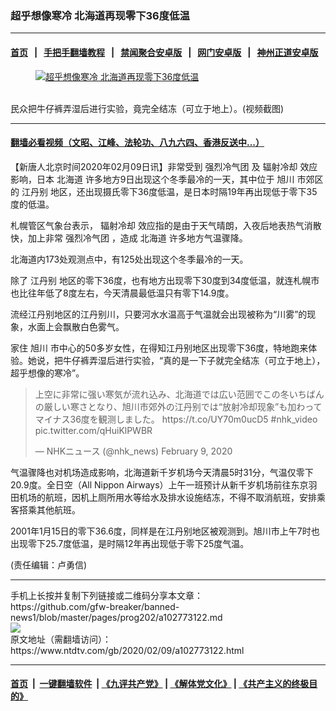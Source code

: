 ### 超乎想像寒冷 北海道再现零下36度低温
------------------------

#### [首页](https://github.com/gfw-breaker/banned-news1/blob/master/README.md) &nbsp;&nbsp;|&nbsp;&nbsp; [手把手翻墙教程](https://github.com/gfw-breaker/guides/wiki) &nbsp;&nbsp;|&nbsp;&nbsp; [禁闻聚合安卓版](https://github.com/gfw-breaker/bn-android) &nbsp;&nbsp;|&nbsp;&nbsp; [网门安卓版](https://github.com/oGate2/oGate) &nbsp;&nbsp;|&nbsp;&nbsp; [神州正道安卓版](https://github.com/SzzdOgate/update) 



<div><div class="featured_image">
 <a href="https://i.ntdtv.com/assets/uploads/2020/02/2-27.jpg" target="_blank">
  <figure>
   <img alt="超乎想像寒冷 北海道再现零下36度低温" src="https://i.ntdtv.com/assets/uploads/2020/02/2-27-800x450.jpg"/>
  </figure><br/>
 </a>
 <span class="caption">
  民众把牛仔裤弄湿后进行实验，竟完全结冻（可立于地上）。(视频截图)
 </span>
</div>
</div><hr/>

#### [翻墙必看视频（文昭、江峰、法轮功、八九六四、香港反送中...）](https://github.com/gfw-breaker/banned-news1/blob/master/pages/link3.md)

<div><div class="post_content" itemprop="articleBody">
 <p>
  【新唐人北京时间2020年02月09日讯】非常受到
  <ok href="https://www.ntdtv.com/gb/强烈冷气团.htm">
   强烈冷气团
  </ok>
  及
  <ok href="https://www.ntdtv.com/gb/辐射冷却.htm">
   辐射冷却
  </ok>
  效应影响，日本
  <ok href="https://www.ntdtv.com/gb/北海道.htm">
   北海道
  </ok>
  许多地方9日出现这个冬季最冷的一天，其中位于
  <ok href="https://www.ntdtv.com/gb/旭川.htm">
   旭川
  </ok>
  市郊区的
  <ok href="https://www.ntdtv.com/gb/江丹别.htm">
   江丹别
  </ok>
  地区，还出现摄氏零下36度低温，是日本时隔19年再出现低于零下35度的低温。
 </p>
 <p>
  札幌管区气象台表示，
  <ok href="https://www.ntdtv.com/gb/辐射冷却.htm">
   辐射冷却
  </ok>
  效应指的是由于天气晴朗，入夜后地表热气消散快，加上非常
  <ok href="https://www.ntdtv.com/gb/强烈冷气团.htm">
   强烈冷气团
  </ok>
  ，造成
  <ok href="https://www.ntdtv.com/gb/北海道.htm">
   北海道
  </ok>
  许多地方气温骤降。
 </p>
 <p>
  北海道内173处观测点中，有125处出现这个冬季最冷的一天。
 </p>
 <p>
  除了
  <ok href="https://www.ntdtv.com/gb/江丹别.htm">
   江丹别
  </ok>
  地区的零下36度，也有地方出现零下30度到34度低温，就连札幌市也比往年低了8度左右，今天清晨最低温只有零下14.9度。
 </p>
 <p>
  流经江丹别地区的江丹别川，只要河水水温高于气温就会出现被称为“川雾”的现象，水面上会飘散白色雾气。
 </p>
 <p>
  家住
  <ok href="https://www.ntdtv.com/gb/旭川.htm">
   旭川
  </ok>
  市中心的50多岁女性，在得知江丹别地区出现零下36度，特地跑来体验。她说，把牛仔裤弄湿后进行实验，“真的是一下子就完全结冻（可立于地上），超乎想像的寒冷”。
 </p>
 <blockquote class="twitter-tweet">
  <p dir="ltr" lang="ja">
   上空に非常に强い寒気が流れ込み、北海道では広い范囲でこの冬いちばんの厳しい寒さとなり、旭川市郊外の江丹别では“放射冷却现象”も加わってマイナス36度を観测しました。
   <ok href="https://t.co/UY70m0ucD5">
    https://t.co/UY70m0ucD5
   </ok>
   <ok href="https://twitter.com/hashtag/nhk_video?src=hash&amp;ref_src=twsrc%5Etfw">
    #nhk_video
   </ok>
   <ok href="https://t.co/qHuiKlPWBR">
    pic.twitter.com/qHuiKlPWBR
   </ok>
  </p>
  <p>
   — NHKニュース (@nhk_news)
   <ok href="https://twitter.com/nhk_news/status/1226390960227135489?ref_src=twsrc%5Etfw">
    February 9, 2020
   </ok>
  </p>
 </blockquote>
 <p>
  <script async="" charset="utf-8" src="https://platform.twitter.com/widgets.js">
  </script>
 </p>
 <p>
  气温骤降也对机场造成影响，北海道新千岁机场今天清晨5时31分，气温仅零下20.9度。全日空（All Nippon Airways）上午一班预计从新千岁机场前往东京羽田机场的航班，因机上厕所用水等给水及排水设施结冻，不得不取消航班，安排乘客搭乘其他航班。
 </p>
 <p>
  2001年1月15日的零下36.6度，同样是在江丹别地区被观测到。旭川市上午7时也出现零下25.7度低温，是时隔12年再出现低于零下25度气温。
 </p>
 <div class="video_fit_container">
 </div>
 <p>
  (责任编辑：卢勇信)
 </p>
 <div class="single_ad">
 </div>
</div>
</div>
<hr/>
手机上长按并复制下列链接或二维码分享本文章：<br/>
https://github.com/gfw-breaker/banned-news1/blob/master/pages/prog202/a102773122.md <br/>
<a href='https://github.com/gfw-breaker/banned-news1/blob/master/pages/prog202/a102773122.md'><img src='https://github.com/gfw-breaker/banned-news1/blob/master/pages/prog202/a102773122.md.png'/></a> <br/>
原文地址（需翻墙访问）：https://www.ntdtv.com/gb/2020/02/09/a102773122.html


------------------------
#### [首页](https://github.com/gfw-breaker/banned-news1/blob/master/README.md) &nbsp;|&nbsp; [一键翻墙软件](https://github.com/gfw-breaker/nogfw/blob/master/README.md) &nbsp;| [《九评共产党》](https://github.com/gfw-breaker/9ping.md/blob/master/README.md#九评之一评共产党是什么) | [《解体党文化》](https://github.com/gfw-breaker/jtdwh.md/blob/master/README.md) | [《共产主义的终极目的》](https://github.com/gfw-breaker/gczydzjmd.md/blob/master/README.md)


<img src='http://gfw-breaker.win/banned-news/pages/prog202/a102773122.md' width='0px' height='0px'/>
